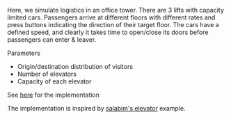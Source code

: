 <!--## Elevators-->

Here, we simulate logistics in an office tower. There are 3 lifts with capacity limited cars. Passengers arrive at different floors with different rates and press buttons indicating the direction of their target floor. The cars have a defined speed, and clearly it takes time to open/close its doors before passengers can enter & leaver.

Parameters

* Origin/destination distribution of visitors
* Number of elevators
* Capacity of each elevator

<!--```kotlin-->
<!--//{!elevator/Elevator.kt!}-->
<!--```-->
See [here](https://github.com/holgerbrandl/kalasim/blob/master/src/test/kotlin/org/kalasim/examples/elevator/Elevator.kt) for the implementation

The implementation is inspired by [salabim's elevator](https://github.com/salabim/salabim/blob/master/sample%20models/Elevator.py) example.